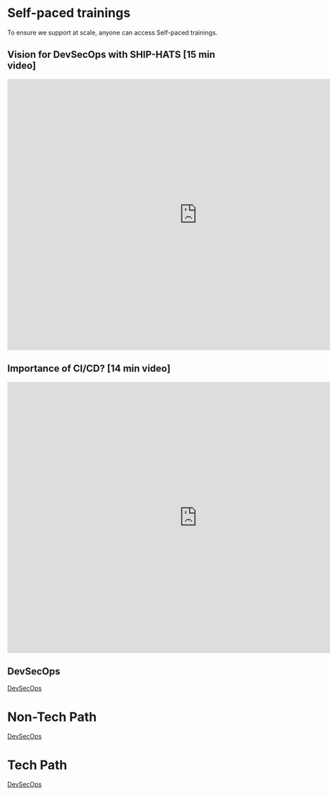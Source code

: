 # Self-paced trainings

<!--This content has moved. Access latest content [here](./self-paced-trainings/overview.md).-->


To ensure we support at scale, anyone can access Self-paced trainings.


## Vision for DevSecOps with SHIP-HATS [15 min video]

<!--### [Vision for DevSecOps with SHIP-HATS](https://youtu.be/CeZs3nAK5gY) [15 min video]
-->
<ifigure>
<iframe title="YouTubeVideoPlayer" src="https://www.youtube.com/embed/CeZs3nAK5gY?showinfo=0" height="615" width="860" frameborder="0" allow="accelerometer; autoplay; encrypted-media; gyroscope; picture-in-picture" allowfullscreen></iframe>
</ifigure>

## Importance of CI/CD? [14 min video]

<!--### [Importance of CI/CD?](https://youtu.be/RlZCyexsJBc?t=260) [14 min video]
-->
<ifigure>
<iframe title="YouTubeVideoPlayer" src="https://www.youtube.com/embed/RlZCyexsJBc?t=260?showinfo=0" height="615" width="860" frameborder="0" allow="accelerometer; autoplay; encrypted-media; gyroscope; picture-in-picture" allowfullscreen></iframe>
</ifigure>

## DevSecOps

[DevSecOps](./self-paced-trainings/devsecops.md ':include')

# Non-Tech Path

[DevSecOps](./self-paced-trainings/non-tech-path.md ':include')

# Tech Path

[DevSecOps](./self-paced-trainings/tech-path.md ':include')









<!--
To ensure we support at scale, anyone can access Self-paced trainings. 

## Prerequisites


### Overview

- [Singapore Government Tech Stack](https://www.developer.tech.gov.sg/singapore-government-tech-stack/overview/index.html)
- [Vision for DevSecOps with SHIP-HATS](https://youtu.be/CeZs3nAK5gY)
- [Importance of CI/CD?](https://youtu.be/RlZCyexsJBc?t=260) 
- [DevSecOps policies](https://docs.developer.tech.gov.sg/docs/devsecops-playbook/)

### Know your tools

|Tools|Documentation learning resources|Video tutorials|
|---|---|---|
**GitLab**| [GitLab documentation](https://docs.gitlab.com/) | [Learn with GitLab Tutorials](https://docs.gitlab.com/ee/tutorials/)
**Jira**| [Jira documentation](https://www.atlassian.com/software/jira/guides/getting-started/overview) | [Learn with Jira Tutorials](https://www.youtube.com/watch?v=bvU1Plc31WQ)
**Confluence** |[Confluence documentation](https://www.atlassian.com/software/confluence/guides/get-started/confluence-overview) | [Learn with Confluence Tutorials](https://www.youtube.com/watch?v=EVgeukYoHZ4)
**Fortify on Demand**| [FOD documentation](https://sgp.fortify.com/Docs/en/index.htm)|[Learn with FOD Tutorials](https://www.youtube.com/watch?v=3pqc-vSr0Yo)
**Nexus IQ** |[Nexus IQ documentation](https://www.sonatype.com/nexus-iq-server)|[Learn with Nexus IQ Tutorials](https://www.youtube.com/watch?v=jYgZcs1TwQ8)
**SonarQube**| [SonarQube documentation](https://docs.sonarqube.org/latest/)|[Learn with SonarQube Tutorials](https://www.sonarqube.org/sonarqube-9-5/)


## DevSecOps Basic Quiz

Getting ready for SHIP-HATS 2.0? Take a short [DevSecOps Basic quiz](https://forms.office.com/pages/responsepage.aspx?id=2C5u0OVT90SBNoc86LqpOxwQKkSeUz5Anl_vW239zUZUNldQVlVIUEgwUTNMS0ZaMjc5WU0zMklQRyQlQCN0PWcu) to test your fundamentals. 

## Learning resources

### Webinar Series

For webinar series, refer to the [Learning events > Past events](https://docs.developer.tech.gov.sg/docs/ship-hats-getting-started/learning-events?id=past-events) section in this documentation. 

### Non Tech

|Level|Category|Courses|
|---|---|---|
100| Overview | [SHIP-HATS 2.0 Strategy & Updates](https://youtu.be/dRfI_zXgiHs) 
100| Overview|[Technical Architecture Video](https://youtu.be/aMARb5xd1qI) <br><br> [Technical Architecture Doc](architecture)|
100| Process|[Subscription for SHIP-HATS](subscription) 
100| Process | [Onboarding to SHIP-HATS](https://docs.developer.tech.gov.sg/docs/ship-hats-getting-started/onboard-to-ship-hats) |
100| Tools|[Using SHIP-HATS Portal](https://docs.developer.tech.gov.sg/docs/ship-hats-portal/)|
|100| Tools|[CI/CD Basics with GitLab](https://youtu.be/x0WZkNScbzs) | 
|100| Tools|[Developer Journey - Idea to Production](https://www.youtube.com/watch?v=4aGvMxRe9go)| 
100|Management|	GitLab as a PM Tool (Coming soon!)
100	|Management	|What are the [DORA metrics](https://cloud.google.com/blog/products/devops-sre/using-the-four-keys-to-measure-your-devops-performance)?
|100 |Management |[DevOps Metrics with GitLab](https://www.youtube.com/watch?v=Zh0uVUMyzLI)|
|200|Tools|[Understanding Templates](pipeline-templates) |
|200|Process|[Understanding Compliance Framework](https://youtu.be/jCCN_d0fCPM)|

### Tech Path

|Level|Category|Courses|
|---|---|---|
 100 |Overview| [Overview](https://youtu.be/dRfI_zXgiHs) <br><br> [Getting Started documentation](ship-hats-overview)
|100 | Overview| [Technical Architecture Video](https://youtu.be/aMARb5xd1qI) <br><br> [Technical Architecture Doc](architecture)
|100| Tools|[CI/CD Basics with GitLab](https://youtu.be/x0WZkNScbzs) | 
|100| Tools|[Developer Journey - Idea to Production](https://www.youtube.com/watch?v=4aGvMxRe9go) | 
100	|Tools|[Understand Pipeline Template Overview](pipeline-templates)<br><br> [Sample Pipeline](sample-pipeline)
|200 | Access| Access to SGTS: [TechPass for Developers](https://docs.developer.tech.gov.sg/docs/techpass-user-guide/) <br><br> Access to SGTS: [SEED for Developer Devices](https://docs.developer.tech.gov.sg/docs/security-suite-for-engineering-endpoint-devices/)
|200|Tools|[Review End to End Pipelines (For SHIP-HATS Users)](https://sgts.gitlab-dedicated.com/WOG/GVT/ship/ship-hats-templates) <br><br>Accessible after onboarding to SHIP-HATS 2.0.
|200|Tools|Review Modular Pipeline (For SHIP-HATS Users) (Coming soon!)
|200|Tools|[Apply Compliance Framework](https://sgts.gitlab-dedicated.com/WOG/ship-hats-compliance) <br><br> Accessible after onboarding to SHIP-HATS 2.0.



### Related topics
- [Developer Essentials for Public Sector](https://docs.developer.tech.gov.sg/docs/developer-essentials-for-public-sector/)

-->

<!--
The training journey has been divided into various sections and has been categorized into different levels based on different experience levels. The [Prerequisites](#prerequisites) section covers basic concepts that are required to understand the product. After you have familiarized yourself with basic concepts, take a [DevSecOps Basic Quiz](#devsecops-basic-quiz) to review your fundamentals. The [Learning Resources](#learning-resources) provides you various resources in the form of [Webinars](#webinar-series) has been divided into three sections to 

The Level 100 trainings cover introductory topics. In the first phase of training roll out, we will be focusing on this level. While the Level 200 trainings cover topics for practitioners who have hands-on experience of the introductory topics, the Level 300 trainings focus on topics for intermediate to expert practitioners.

To begin your learning journey, we recommend that you complete the [prerequisites](#prerequisites) section before you deep dive into the level-based [technical](#technical) and [non-technical](#non-technical) training resources.

![](./images/training-levels.png)

-->
<!--

## Vision



-->

<!--

## For Project Manager & Business Analysts

|Category|Topics|
|---|---|
|Prerequisites|- [Read the recommended best practices in the DevSecOps playbook](https://docs.developer.tech.gov.sg/docs/devsecops-playbook/)<br>- [Learn the CI/CD basics](https://docs.developer.tech.gov.sg/docs/devsecops-playbook/devsecops-playbook?id=elements-of-devsecops-continuous-integration-amp-continuous-delivery)|
|Products 101|- CI/CD with GitLab (Coming in September)
|Onboarding to SHIP-HATS|- Pricing & Subscription Overview (Coming in October)<br>- [Subscription Process](https://docs.developer.tech.gov.sg/docs/ship-hats-getting-started/subscription) 

## For Developers

|Category|Topics|
|---|---|
|Prerequisites|- [Read the recommended best practices in the DevSecOps playbook](https://docs.developer.tech.gov.sg/docs/devsecops-playbook/)<br>- [Learn the CI/CD basics](https://docs.developer.tech.gov.sg/docs/devsecops-playbook/devsecops-playbook?id=elements-of-devsecops-continuous-integration-amp-continuous-delivery)|
|Products 101|- CI/CD with GitLab (Coming in September)
|SHIP-HATS 101|- [Architecture Overview](https://docs.developer.tech.gov.sg/docs/ship-hats-getting-started/architecture)<br>- Tools Overview (coming soon)



### Pre-requisites

- [Read the recommended best practices in the DevSecOps playbook](https://docs.developer.tech.gov.sg/docs/devsecops-playbook/)
- [Learn the CI/CD basics]()


|Pre-requisites||
|---|---|
[DevSecOps](https://docs.developer.tech.gov.sg/docs/devsecops-playbook/) – read the recommended best practices in the playbook|Tech Doc
CI/CD basics|Self-learn


### Products 101
- CI/CD with GitLab [Coming in September]
    - Video Playlist
- Should we list tutorials of non GitLab tools??|


|Products 101||
|---|---|
CI/CD with GitLab [Coming in September]|Video Playlist
Should we list tutorials of non GitLab tools??|


### Onboarding SHIP-HATS

- [Pricing & Subscription Overview [Coming in October]]()
- [Subscription Process](subscription) 



|Onboarding SHIP-HATS||
|---|---|
Pricing & Subscription Overview [Coming in October]|Video
Subscription Process |Tech Doc


### SHIP-HATS 101

- [Project management using SHIP-HATS Portal]()


|SHIP-HATS 101||
|---|---|
Project management using SHIP-HATS Portal|Tech Doc

## For Developers

### Prerequisites

- [Read the recommended best practices in the DevSecOps playbook](https://docs.developer.tech.gov.sg/docs/devsecops-playbook/)
- [Learn the CI/CD basics]()

### Products 101

- CI/CD with GitLab [Coming in September]
    - Video Playlist
- Should we list tutorials of non GitLab tools??
 

### SHIP-HATS 101

- [Architecture Overview](architecture)
- [Templates Overview](templates)
- [Tools Overview]()

|Topic|Resources|
|---|---|
Architecture Overview | Tech Doc
Templates Overview |Tech Doc
Tools Overview|Tech Doc
-->